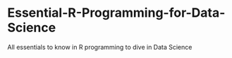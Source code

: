 # Essential-R-Programming-for-Data-Science
All essentials to know in R programming to dive in Data Science
